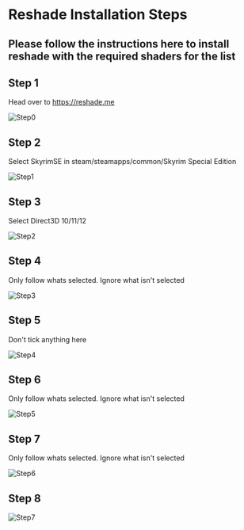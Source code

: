 # Reshade Installation Steps

## Please follow the instructions here to install reshade with the required shaders for the list

## Step 1

Head over to https://reshade.me  

![Step0](Step00.jpg)

## Step 2

Select SkyrimSE in steam/steamapps/common/Skyrim Special Edition

![Step1](Step01.jpg)

## Step 3

Select Direct3D 10/11/12

![Step2](Step02.jpg)

## Step 4

Only follow whats selected. Ignore what isn't selected

![Step3](Step03.jpg)

## Step 5

Don't tick anything here

![Step4](Step04.jpg)

## Step 6

Only follow whats selected. Ignore what isn't selected

![Step5](Step05.jpg)

## Step 7

Only follow whats selected. Ignore what isn't selected

![Step6](Step06.jpg)

## Step 8

![Step7](Step07.jpg)